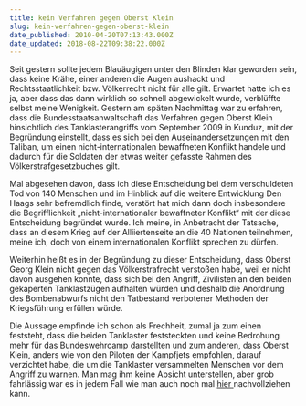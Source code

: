 ```yaml
---
title: kein Verfahren gegen Oberst Klein
slug: kein-verfahren-gegen-oberst-klein
date_published: 2010-04-20T07:13:43.000Z
date_updated: 2018-08-22T09:38:22.000Z
---
```


Seit gestern sollte jedem Blauäugigen unter den Blinden klar geworden sein, dass keine Krähe, einer anderen die Augen aushackt und Rechtsstaatlichkeit bzw. Völkerrecht nicht für alle gilt. Erwartet hatte ich es ja, aber dass das dann wirklich so schnell abgewickelt wurde, verblüffte selbst meine Wenigkeit. Gestern am späten Nachmittag war zu erfahren, dass die Bundesstaatsanwaltschaft das Verfahren gegen Oberst Klein hinsichtlich des Tanklasterangriffs vom September 2009 in Kunduz, mit der Begründung einstellt,  dass es sich bei den Auseinandersetzungen mit den Taliban, um einen nicht-internationalen bewaffneten Konflikt handele und dadurch für die Soldaten der etwas weiter gefasste Rahmen des Völkerstrafgesetzbuches gilt.

Mal abgesehen davon, dass ich diese Entscheidung bei dem verschuldeten Tod von 140 Menschen  und im Hinblick auf die weitere Entwicklung Den Haags sehr befremdlich finde, verstört hat mich dann doch insbesondere die Begrifflichkeit „nicht-internationaler bewaffneter Konflikt“ mit der diese Entscheidung begründet wurde. Ich meine, in Anbetracht der Tatsache, dass an diesem Krieg auf der Alliiertenseite an die 40 Nationen teilnehmen, meine ich, doch von einem internationalen Konflikt sprechen zu dürfen.

Weiterhin heißt es in der Begründung zu dieser Entscheidung, dass Oberst Georg Klein nicht gegen das Völkerstrafrecht verstoßen habe, weil er nicht davon ausgehen konnte, dass sich bei den Angriff, Zivilisten an den beiden gekaperten Tanklastzügen aufhalten würden und deshalb die Anordnung des Bombenabwurfs nicht den Tatbestand verbotener Methoden der Kriegsführung erfüllen würde.

Die Aussage empfinde ich schon als Frechheit,  zumal ja zum einen feststeht, dass die beiden Tanklaster feststeckten und keine Bedrohung mehr für das Bundeswehrcamp darstellten und zum anderen, dass Oberst Klein, anders wie von den Piloten der Kampfjets empfohlen, darauf verzichtet habe, die um die Tanklaster versammelten Menschen vor dem Angriff zu warnen. Man mag ihm keine Absicht unterstellen, aber grob fahrlässig war es in jedem Fall wie man auch noch mal [hier ](http://de.wikipedia.org/wiki/Luftangriff_bei_Kunduz)nachvollziehen kann.
